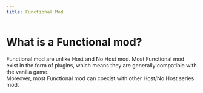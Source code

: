 ```yaml
---
title: Functional Mod
---
```

# What is a Functional mod?
Functional mod are unlike Host and No Host mod. Most Functional mod exist in the form of plugins, which means they are generally compatible with the vanilla game.<br>
Moreover, most Functional mod can coexist with other Host/No Host series mod.